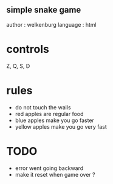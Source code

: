## simple snake game

author : welkenburg
language : html

# controls
   Z,
Q, S, D

# rules
- do not touch the walls
- red apples are regular food
- blue apples make you go faster
- yellow apples make you go very fast

# TODO
- error went going backward
- make it reset when game over ?